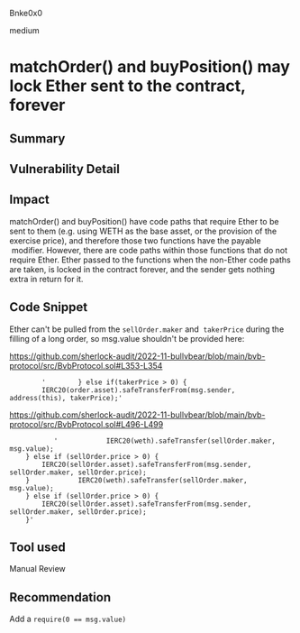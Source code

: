 Bnke0x0

medium

# matchOrder() and buyPosition() may lock Ether sent to the contract, forever

## Summary

## Vulnerability Detail

## Impact
matchOrder() and buyPosition() have code paths that require Ether to be sent to them (e.g. using WETH as the base asset, or the provision of the exercise price), and therefore those two functions have the payable
 modifier. However, there are code paths within those functions that do not require Ether. Ether passed to the functions when the non-Ether code paths are taken, is locked in the contract forever, and the sender gets nothing extra in return for it.



## Code Snippet

Ether can't be pulled from the `sellOrder.maker` and  `takerPrice` during the filling of a long order, so msg.value shouldn't be provided here:

https://github.com/sherlock-audit/2022-11-bullvbear/blob/main/bvb-protocol/src/BvbProtocol.sol#L353-L354

            '        } else if(takerPrice > 0) {
            IERC20(order.asset).safeTransferFrom(msg.sender, address(this), takerPrice);'


https://github.com/sherlock-audit/2022-11-bullvbear/blob/main/bvb-protocol/src/BvbProtocol.sol#L496-L499

               '            IERC20(weth).safeTransfer(sellOrder.maker, msg.value);
        } else if (sellOrder.price > 0) {
            IERC20(sellOrder.asset).safeTransferFrom(msg.sender, sellOrder.maker, sellOrder.price);
        }            IERC20(weth).safeTransfer(sellOrder.maker, msg.value);
        } else if (sellOrder.price > 0) {
            IERC20(sellOrder.asset).safeTransferFrom(msg.sender, sellOrder.maker, sellOrder.price);
        }'

## Tool used

Manual Review

## Recommendation
Add a `require(0 == msg.value)`
